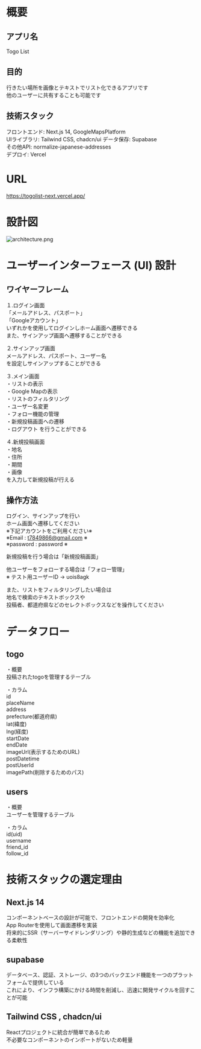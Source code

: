 # 概要
## アプリ名   
Togo List  
  
## 目的   
行きたい場所を画像とテキストでリスト化できるアプリです  
他のユーザーに共有することも可能です  
  
## 技術スタック  
フロントエンド: Next.js 14, GoogleMapsPlatform  
UIライブラリ: Tailwind CSS, chadcn/ui 
データ保存: Supabase  
その他API: normalize-japanese-addresses  
デプロイ: Vercel  
  
# URL
https://togolist-next.vercel.app/  

# 設計図
![architecture.png](/togolist-app-next/architecture.png)

# ユーザーインターフェース (UI) 設計
## ワイヤーフレーム
１.ログイン画面  
「メールアドレス、パスポート」  
「Googleアカウント」  
いずれかを使用してログインしホーム画面へ遷移できる  
また、サインアップ画面へ遷移することができる    

２.サインアップ画面  
メールアドレス、パスポート、ユーザー名  
を設定しサインアップすることができる  

３.メイン画面  
・リストの表示  
・Google Mapの表示  
・リストのフィルタリング  
・ユーザー名変更  
・フォロー機能の管理  
・新規投稿画面への遷移   
・ログアウト
を行うことができる  

４.新規投稿画面  
・地名  
・住所  
・期間  
・画像  
を入力して新規投稿が行える　　

## 操作方法
ログイン、サインアップを行い  
ホーム画面へ遷移してください  
※下記アカウントをご利用ください※  
※Email : t7849866@gmail.com ※  
※password : password        ※  

新規投稿を行う場合は「新規投稿画面」  

他ユーザーをフォローする場合は「フォロー管理」  
※ テスト用ユーザーID -> uois8agk   

また、リストをフィルタリングしたい場合は  
地名で検索のテキストボックスや  
投稿者、都道府県などのセレクトボックスなどを操作してください  

# データフロー
## togo
・概要  
  投稿されたtogoを管理するテーブル　　
  
・カラム  
  id  
  placeName  
  address  
  prefecture(都道府県)  
  lat(緯度)  
  lng(経度)  
  startDate  
  endDate  
  imageUrl(表示するためのURL)  
  postDatetime  
  postUserId  
  imagePath(削除するためのパス)  

## users
・概要  
  ユーザーを管理するテーブル　　
  
・カラム  
  id(uid)  
  username  
  friend_id  
  follow_id  

# 技術スタックの選定理由
## Next.js 14
コンポーネントベースの設計が可能で、フロントエンドの開発を効率化  
App Routerを使用して画面遷移を実装  
将来的にSSR（サーバーサイドレンダリング）や静的生成などの機能を追加できる柔軟性  
## supabase
データベース、認証、ストレージ、の3つのバックエンド機能を一つのプラットフォームで提供している  
これにより、インフラ構築にかける時間を削減し、迅速に開発サイクルを回すことが可能  
## Tailwind CSS , chadcn/ui
Reactプロジェクトに統合が簡単であるため  
不必要なコンポーネントのインポートがないため軽量  